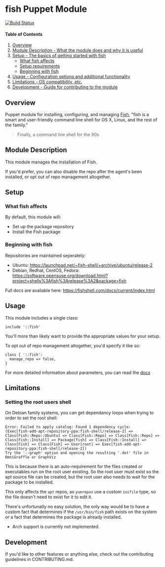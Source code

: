 # fish Puppet Module
[![Build Status](https://travis-ci.org/petems/petems-fish.svg?branch=master)](https://travis-ci.org/petems/petems-fish)

#### Table of Contents

1. [Overview](#overview)
2. [Module Description - What the module does and why it is useful](#module-description)
3. [Setup - The basics of getting started with fish](#setup)
    * [What fish affects](#what-fish-affects)
    * [Setup requirements](#setup-requirements)
    * [Beginning with fish](#beginning-with-fish)
4. [Usage - Configuration options and additional functionality](#usage)
5. [Limitations - OS compatibility, etc.](#limitations)
6. [Development - Guide for contributing to the module](#development)

## Overview

Puppet module for installing, configuring, and managing [Fish](https://fishshell.com/), "fish is a smart and user-friendly command line
shell for OS X, Linux, and the rest of the family."

> Finally, a command line shell for the 90s

## Module Description

This module manages the installation of Fish.

If you'd prefer, you can also disable the repo after the agent's been installed, or opt out of repo management altogether.

## Setup

### What fish affects

By default, this module will:
* Set up the package repository
* Install the Fish package

### Beginning with fish

Repositories are maintained seperately:

* Ubuntu: https://launchpad.net/~fish-shell/+archive/ubuntu/release-2
* Debian, Redhat, CentOS, Fedora: https://software.opensuse.org/download.html?project=shells%3Afish%3Arelease%3A2&package=fish

Full docs are avaliable here: https://fishshell.com/docs/current/index.html

## Usage

This module includes a single class:
```puppet
include '::fish'
```

You'll more than likely want to provide the appropriate values for your setup.

To opt out of repo management altogether, you'd specify it like so:
```puppet
class { '::fish':
  manage_repo => false,
}
```

For more detailed information about parameters, you can read the [docs](https://petems.github.io/petems-fish/fish.html)

## Limitations

### Setting the root users shell

On Debian family systems, you can get dependancy loops when trying to order to set the root shell:

```
Error: Failed to apply catalog: Found 1 dependency cycle:
(Exec[fish-add-apt-repository-ppa:fish-shell/release-2] => Class[Fish::Repo::Ubuntu] => Class[Fish::Repo] => Class[Fish::Repo] => Class[Fish::Install] => Package[fish] => Class[Fish::Install] => Class[Fish] => Class[Fish] => User[root] => Exec[fish-add-apt-repository-ppa:fish-shell/release-2])
Try the '--graph' option and opening the resulting '.dot' file in OmniGraffle or GraphViz
```

This is because there is an auto-requirement for the files created or executables run on the root user existing. So the root user must exist so the apt source file can be created, but the root user also needs to wait for the package to be installed.

This only affects the `apt` repos, as `yumrepos` use a custom `inifile` type, so the file doesn't need to exist for it to edit it.

There's unfortunatly no easy solution, the only way would be to have a custom fact that determines if the `/usr/bin/fish` path exists on the system _or_ a fact that determines the package is already installed.

* Arch support is currently not implemented.

## Development

If you'd like to other features or anything else, check out the contributing guidelines in CONTRIBUTING.md.
